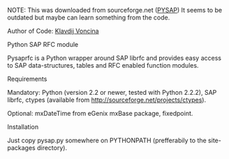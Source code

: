 NOTE: This was downloaded from sourceforge.net ([PYSAP][])
      It seems to be outdated but maybe can learn something from the code.
	  
Author of Code: [Klavdij Voncina][]

[PYSAP]: https://sourceforge.net/projects/pysaprfc/
[Klavdij Voncina]: https://github.com/klavdijv

Python SAP RFC module

Pysaprfc is a Python wrapper around SAP librfc and provides easy access to SAP data-structures,
tables and RFC enabled function modules.

Requirements

Mandatory:
Python (version 2.2 or newer, tested with Python 2.2.2),
SAP librfc,
ctypes (available from http://sourceforge.net/projects/ctypes).

Optional:
mxDateTime from eGenix mxBase package,
fixedpoint.

Installation

Just copy pysap.py somewhere on PYTHONPATH (prefferabily to the site-packages directory).
